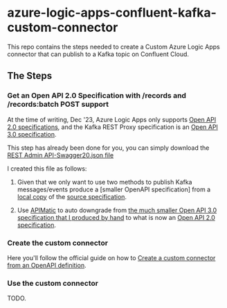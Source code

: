 # azure-logic-apps-confluent-kafka-custom-connector

This repo contains the steps needed to create a Custom Azure Logic Apps connector that can publish to 
a Kafka topic on Confluent Cloud.

## The Steps

### Get an Open API 2.0 Specification with /records and /records:batch POST support

At the time of writing, Dec '23, Azure Logic Apps only supports [Open API 2.0 specifications](https://swagger.io/specification/v2/), and the Kafka REST Proxy specification is an [Open API 3.0 specification](https://github.com/confluentinc/kafka-rest/blob/master/api/v3/openapi.yaml).

This step has already been done for you, you can simply download the [REST Admin API-Swagger20.json file](API_specifications/REST_Admin_API-Swagger20.json)

I created this file as follows:

1. Given that we only want to use two methods to publish Kafka messages/events produce a [smaller OpenAPI specification] from a [local copy](API_specifications/openapi.yaml) of the [source specification](https://github.com/confluentinc/kafka-rest/blob/master/api/v3/openapi.yaml).

2. Use [APIMatic](https://www.apimatic.io/) to auto downgrade from [the much smaller Open API 3.0 specification that I produced by hand](API_specifications/kafka_rest_produce_only_openapi_3.yaml) to what is now an [Open API 2.0 specification](API_specifications/REST_Admin_API-Swagger20.json).

### Create the custom connector

Here you'll follow the official guide on how to [Create a custom connector from an OpenAPI definition](https://learn.microsoft.com/en-us/connectors/custom-connectors/define-openapi-definition).

### Use the custom connector

TODO.


